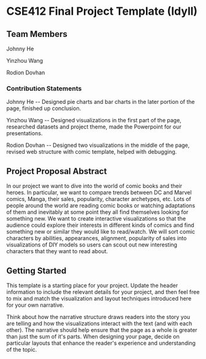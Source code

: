 # CSE412 Final Project Template (Idyll)

## Team Members

Johnny He

Yinzhou Wang

Rodion Dovhan

### Contribution Statements
Johnny He -- Designed pie charts and bar charts in the later portion of the page, finished up conclusion.

Yinzhou Wang -- Designed visualizations in the first part of the page, researched datasets and project theme, made the Powerpoint for our presentations.

Rodion Dovhan -- Designed two visualizations in the middle of the page, revised web structure with comic template, helped with debugging.
## Project Proposal Abstract

In our project we want to dive into the world of comic books and their heroes. In particular, we want to compare trends between DC and Marvel comics, Manga, their sales, popularity, character archetypes, etc. Lots of people around the world are reading comic books or watching adaptations of them and inevitably at some point they all find themselves looking for something new. We want to create interactive visualizations so that the audience could explore their interests in different kinds of comics and find something new or similar they would like to read/watch. We will sort comic characters by abilities, appearances, alignment, popularity of sales into visualizations of DIY models so users can scout out new interesting characters that they want to read about.

## Getting Started

This template is a starting place for your project. Update the header information to include the relevant details for your project, and then feel free to mix and match the visualization and layout techniques introduced here for your own narrative.

Think about how the narrative structure draws readers into the story you are telling and how the visualizations interact with the text (and with each other). The narrative should help ensure that the page as a whole is greater than just the sum of it's parts. When designing your page, decide on particular layouts that enhance the reader's experience and understanding of the topic.